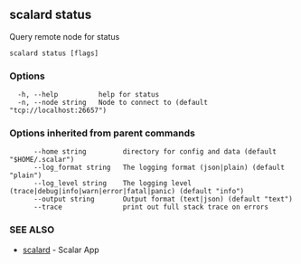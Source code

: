 ## scalard status

Query remote node for status

```
scalard status [flags]
```

### Options

```
  -h, --help          help for status
  -n, --node string   Node to connect to (default "tcp://localhost:26657")
```

### Options inherited from parent commands

```
      --home string         directory for config and data (default "$HOME/.scalar")
      --log_format string   The logging format (json|plain) (default "plain")
      --log_level string    The logging level (trace|debug|info|warn|error|fatal|panic) (default "info")
      --output string       Output format (text|json) (default "text")
      --trace               print out full stack trace on errors
```

### SEE ALSO

- [scalard](scalard.md) - Scalar App
